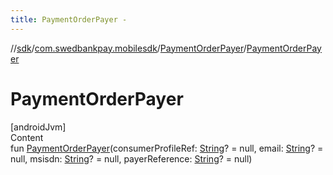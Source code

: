 ```yaml
---
title: PaymentOrderPayer -
---
```

//[sdk](../../../index)/[com.swedbankpay.mobilesdk](../index)/[PaymentOrderPayer](index)/[PaymentOrderPayer](-payment-order-payer)



# PaymentOrderPayer  
[androidJvm]  
Content  
fun [PaymentOrderPayer](-payment-order-payer)(consumerProfileRef: [String](https://kotlinlang.org/api/latest/jvm/stdlib/kotlin/-string/index.html)? = null, email: [String](https://kotlinlang.org/api/latest/jvm/stdlib/kotlin/-string/index.html)? = null, msisdn: [String](https://kotlinlang.org/api/latest/jvm/stdlib/kotlin/-string/index.html)? = null, payerReference: [String](https://kotlinlang.org/api/latest/jvm/stdlib/kotlin/-string/index.html)? = null)  



